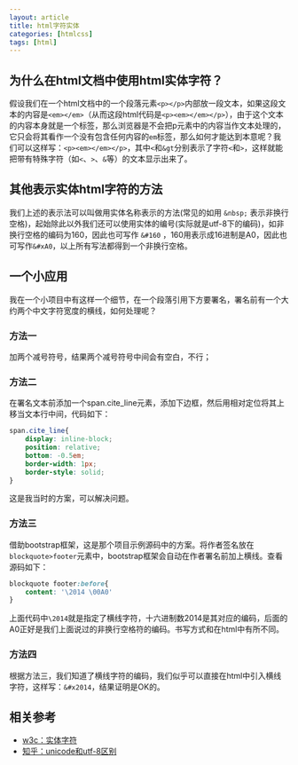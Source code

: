 ```yaml
---
layout: article
title: html字符实体
categories: [htmlcss]
tags: [html]
---
```

## 为什么在html文档中使用html实体字符？
假设我们在一个html文档中的一个段落元素`<p></p>`内部放一段文本，如果这段文本的内容是`<em></em>`（从而这段html代码是`<p><em></em></p>`），由于这个文本的内容本身就是一个标签，那么浏览器是不会把p元素中的内容当作文本处理的，它只会将其看作一个没有包含任何内容的`em`标签，那么如何才能达到本意呢？我们可以这样写：`<p><em></em></p>`，其中`<`和`&gt`分别表示了字符`<`和`>`，这样就能把带有特殊字符（如`<`、`>`、`&`等）的文本显示出来了。

## 其他表示实体html字符的方法
我们上述的表示法可以叫做用实体名称表示的方法(常见的如用 `&nbsp;` 表示非换行空格)，起始除此以外我们还可以使用实体的编号(实际就是utf-8下的编码)，如非换行空格的编码为160，因此也可写作 `&#160` ，160用表示成16进制是A0，因此也可写作`&#xA0`，以上所有写法都得到一个非换行空格。

## 一个小应用
我在一个小项目中有这样一个细节，在一个段落引用下方要署名，署名前有一个大约两个中文字符宽度的横线，如何处理呢？

### 方法一
加两个减号符号，结果两个减号符号中间会有空白，不行；

### 方法二
在署名文本前添加一个span.cite_line元素，添加下边框，然后用相对定位将其上移当文本行中间，代码如下：
```css
span.cite_line{
    display: inline-block;
    position: relative;
    bottom: -0.5em;
    border-width: 1px;
    border-style: solid;
}
```
这是我当时的方案，可以解决问题。

### 方法三
借助bootstrap框架，这是那个项目示例源码中的方案。将作者签名放在`blockquote>footer`元素中，bootstrap框架会自动在作者署名前加上横线。查看源码如下：
```css
blockquote footer:before{
    content: '\2014 \00A0'
}
```
上面代码中`\2014`就是指定了横线字符，十六进制数2014是其对应的编码，后面的A0正好是我们上面说过的非换行空格符的编码。书写方式和在html中有所不同。

### 方法四
根据方法三，我们知道了横线字符的编码，我们似乎可以直接在html中引入横线字符，这样写：`&#x2014`，结果证明是OK的。

## 相关参考
 - [w3c：实体字符](https://www.w3cschool.cn/html/html-entities.html)
 - [知乎：unicode和utf-8区别](https://www.zhihu.com/question/23374078)